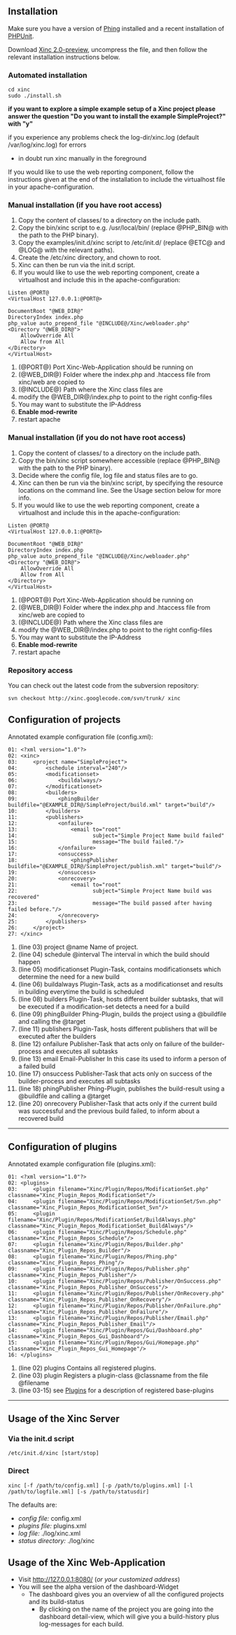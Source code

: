 ## Installation ##

Make sure you have a version of [Phing](http://phing.info) installed and a recent installation of [PHPUnit](http://www.phpunit.de).

Download [Xinc 2.0-preview](http://xinc.googlecode.com/files/xinc-2.0-pre.tar.gz), uncompress the file, and then follow the relevant installation instructions below.

### Automated installation ###

```
cd xinc
sudo ./install.sh
```

**if you want to explore a simple example setup of a Xinc project please answer the question "Do you want to install the example SimpleProject?" with "y"**

if you experience any problems check the log-dir/xinc.log (default /var/log/xinc.log) for errors
  * in doubt run xinc manually in the foreground

If you would like to use the web reporting component, follow the instructions given at the end of the installation to include the virtualhost file in your apache-configuration.

### Manual installation (if you have root access) ###

  1. Copy the content of classes/ to a directory on the include path.
  1. Copy the bin/xinc script to e.g. /usr/local/bin/ (replace @PHP\_BIN@ with the path to the PHP binary).
  1. Copy the examples/init.d/xinc script to /etc/init.d/ (replace @ETC@ and @LOG@ with the relevant paths).
  1. Create the /etc/xinc directory, and chown to root.
  1. Xinc can then be run via the init.d script.
  1. If you would like to use the web reporting component, create a virtualhost and include  this in the apache-configuration:
```
Listen @PORT@
<VirtualHost 127.0.0.1:@PORT@>

DocumentRoot "@WEB_DIR@"
DirectoryIndex index.php
php_value auto_prepend_file "@INCLUDE@/Xinc/webloader.php"
<Directory "@WEB_DIR@">
	AllowOverride All
    Allow from All
</Directory>
</VirtualHost>

```

  1. (@PORT@) Port Xinc-Web-Application should be running on
  1. (@WEB\_DIR@) Folder where the index.php and .htaccess file from xinc/web are copied to
  1. (@INCLUDE@) Path where the Xinc class files are
  1. modify the @WEB\_DIR@/index.php to point to the right config-files
  1. You may want to substitute the IP-Address
  1. **Enable mod-rewrite**
  1. restart apache

### Manual installation (if you do not have root access) ###

  1. Copy the content of classes/ to a directory on the include path.
  1. Copy the bin/xinc script somewhere accessible (replace @PHP\_BIN@ with the path to the PHP binary).
  1. Decide where the config file, log file and status files are to go.
  1. Xinc can then be run via the bin/xinc script, by specifying the resource locations on the command line. See the Usage section below for more info.
  1. If you would like to use the web reporting component, create a virtualhost and include this in the apache-configuration:
```
Listen @PORT@
<VirtualHost 127.0.0.1:@PORT@>

DocumentRoot "@WEB_DIR@"
DirectoryIndex index.php
php_value auto_prepend_file "@INCLUDE@/Xinc/webloader.php"
<Directory "@WEB_DIR@">
	AllowOverride All
    Allow from All
</Directory>
</VirtualHost>

```

  1. (@PORT@) Port Xinc-Web-Application should be running on
  1. (@WEB\_DIR@) Folder where the index.php and .htaccess file from xinc/web are copied to
  1. (@INCLUDE@) Path where the Xinc class files are
  1. modify the @WEB\_DIR@/index.php to point to the right config-files
  1. You may want to substitute the IP-Address
  1. **Enable mod-rewrite**
  1. restart apache


### Repository access ###

You can check out the latest code from the subversion repository:

```
svn checkout http://xinc.googlecode.com/svn/trunk/ xinc
```

## Configuration of projects ##

Annotated example configuration file (config.xml):

```
01: <?xml version="1.0"?>
02: <xinc>
03:     <project name="SimpleProject">
04:     	<schedule interval="240"/>
05:         <modificationset>
06:             <buildalways/>
07:         </modificationset>
08:         <builders>
09:         	<phingBuilder buildfile="@EXAMPLE_DIR@/SimpleProject/build.xml" target="build"/>
10:         </builders>
11:         <publishers>
12:             <onfailure>
13: 	            <email to="root" 
14: 	                   subject="Simple Project Name build failed"
15: 	                   message="The build failed."/>
16:             </onfailure>
17:             <onsuccess>
18:             	<phingPublisher buildfile="@EXAMPLE_DIR@/SimpleProject/publish.xml" target="build"/>
19:             </onsuccess>
20:             <onrecovery>
21:             	<email to="root" 
22: 	                   subject="Simple Project Name build was recovered"
23: 	                   message="The build passed after having failed before."/>
24:             </onrecovery>
25:         </publishers>
26:     </project>
27: </xinc>
```

  1. (line 03) project @name Name of project.
  1. (line 04) schedule @interval The interval in which the build should happen
  1. (line 05) modificationset Plugin-Task, contains modificationsets which determine the need for a new build
  1. (line 06) buildalways Plugin-Task, acts as a modificationset and results in building everytime the build is scheduled
  1. (line 08) builders Plugin-Task, hosts different builder subtasks, that will be executed if a modification-set detects a need for a build
  1. (line 09) phingBuilder Phing-Plugin, builds the project using a @buildfile and calling the @target
  1. (line 11) publishers Plugin-Task, hosts different publishers that will be executed after the builders
  1. (line 12) onfailure Publisher-Task that acts only on failure of the builder-process and executes all subtasks
  1. (line 13) email Email-Publisher In this case its used to inform a person of a failed build
  1. (line 17) onsuccess Publisher-Task that acts only on success of the builder-process and executes all subtasks
  1. (line 18) phingPublisher Phing-Plugin, publishes the build-result using a @buildfile and calling a @target
  1. (line 20) onrecovery Publisher-Task that acts only if the current build was successful and the previous build failed, to inform about a recovered build



---

## Configuration of plugins ##

Annotated example configuration file (plugins.xml):
```
01: <?xml version="1.0"?>
02: <plugins>
03: 	<plugin filename="Xinc/Plugin/Repos/ModificationSet.php" classname="Xinc_Plugin_Repos_ModificationSet"/>
04: 	<plugin filename="Xinc/Plugin/Repos/ModificationSet/Svn.php" classname="Xinc_Plugin_Repos_ModificationSet_Svn"/>
05: 	<plugin filename="Xinc/Plugin/Repos/ModificationSet/BuildAlways.php" classname="Xinc_Plugin_Repos_ModificationSet_BuildAlways"/>
06: 	<plugin filename="Xinc/Plugin/Repos/Schedule.php" classname="Xinc_Plugin_Repos_Schedule"/>
07: 	<plugin filename="Xinc/Plugin/Repos/Builder.php" classname="Xinc_Plugin_Repos_Builder"/>
08: 	<plugin filename="Xinc/Plugin/Repos/Phing.php" classname="Xinc_Plugin_Repos_Phing"/>
09: 	<plugin filename="Xinc/Plugin/Repos/Publisher.php" classname="Xinc_Plugin_Repos_Publisher"/>
10: 	<plugin filename="Xinc/Plugin/Repos/Publisher/OnSuccess.php" classname="Xinc_Plugin_Repos_Publisher_OnSuccess"/>
11: 	<plugin filename="Xinc/Plugin/Repos/Publisher/OnRecovery.php" classname="Xinc_Plugin_Repos_Publisher_OnRecovery"/>
12: 	<plugin filename="Xinc/Plugin/Repos/Publisher/OnFailure.php" classname="Xinc_Plugin_Repos_Publisher_OnFailure"/>
13: 	<plugin filename="Xinc/Plugin/Repos/Publisher/Email.php" classname="Xinc_Plugin_Repos_Publisher_Email"/>
14: 	<plugin filename="Xinc/Plugin/Repos/Gui/Dashboard.php" classname="Xinc_Plugin_Repos_Gui_Dashboard"/>
15: 	<plugin filename="Xinc/Plugin/Repos/Gui/Homepage.php" classname="Xinc_Plugin_Repos_Gui_Homepage"/>
16: </plugins>

```
  1. (line 02) plugins Contains all registered plugins.
  1. (line 03) plugin Registers a plugin-class @classname from the file @filename
  1. (line 03-15) see [Plugins](Xinc_2_0_Plugins.md) for a description of registered base-plugins

---

## Usage of the Xinc Server ##

### Via the init.d script ###
```
/etc/init.d/xinc [start/stop]
```

### Direct ###
```
xinc [-f /path/to/config.xml] [-p /path/to/plugins.xml] [-l /path/to/logfile.xml] [-s /path/to/statusdir]
```
The defaults are:

  * _config file:_ config.xml
  * _plugins file:_ plugins.xml
  * _log file:_ ./log/xinc.xml
  * _status directory:_ ./log/xinc

## Usage of the Xinc Web-Application ##

  * Visit http://127.0.0.1:8080/ (_or your customized address_)
  * You will see the alpha version of the dashboard-Widget
    * The dashboard gives you an overview of all the configured projects and its build-status
      * By clicking on the name of the project you are going into the dashboard detail-view, which will give you a build-history plus log-messages for each build.